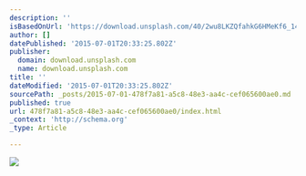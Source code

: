 ```yaml
---
description: ''
isBasedOnUrl: 'https://download.unsplash.com/40/2wu8LKZQfahkG6HMeKf6_14546548685_aea346dd84_o.jpg'
author: []
datePublished: '2015-07-01T20:33:25.802Z'
publisher:
  domain: download.unsplash.com
  name: download.unsplash.com
title: ''
dateModified: '2015-07-01T20:33:25.802Z'
sourcePath: _posts/2015-07-01-478f7a81-a5c8-48e3-aa4c-cef065600ae0.md
published: true
url: 478f7a81-a5c8-48e3-aa4c-cef065600ae0/index.html
_context: 'http://schema.org'
_type: Article

---
```

![](https://download.unsplash.com/40/2wu8LKZQfahkG6HMeKf6_14546548685_aea346dd84_o.jpg)